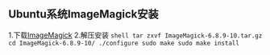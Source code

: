 ## Ubuntu系统ImageMagick安装 

1.下载[ImageMagick](http://imagemagick.org/script/download.php)
2.解压安装
    ```shell
    tar zxvf ImageMagick-6.8.9-10.tar.gz
    cd ImageMagick-6.8.9-10/
    ./configure
    sudo make
    sudo make install
    ```

